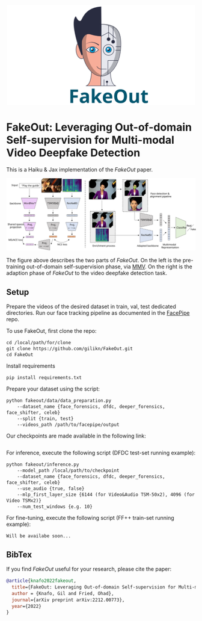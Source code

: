 <div align="center">
<img src="fakeout/images/fakeout_logo.svg" alt="logo" width=500></img>
</div>

<!-- # FakeOut -->
# FakeOut: Leveraging Out-of-domain Self-supervision for Multi-modal Video Deepfake Detection

This is a Haiku & Jax implementation of the <i>FakeOut</i> paper.

<p> 
</p>
<div align="center">
<img src="fakeout/images/Architecture.svg" alt="architecture"></img>
</div>
<p> 
</p>

The figure above describes the two parts of <i>FakeOut</i>. On the left is the pre-training out-of-domain self-supervision phase, via [MMV](https://vitalab.github.io/article/2022/04/14/MultiModalVersatileNetworks.html). On the right is the adaption phase of <i>FakeOut</i> to the video deepfake detection task.

## Setup

Prepare the videos of the desired dataset in train, val, test dedicated directories. 
Run our face tracking pipeline as documented in the [FacePipe](https://github.com/gilikn/FacePipe) repo.

To use FakeOut, first clone the repo:
```
cd /local/path/for/clone
git clone https://github.com/gilikn/FakeOut.git
cd FakeOut
```
Install requirements
```
pip install requirements.txt
```
Prepare your dataset using the script:
```
python fakeout/data/data_preparation.py
    --dataset_name {face_forensics, dfdc, deeper_forensics, face_shifter, celeb}
    --split {train, test}
    --videos_path /path/to/facepipe/output
```
Our checkpoints are made available in the following link:
```
```
For inference, execute the following script (DFDC test-set running example):
```
python fakeout/inference.py
    --model_path /local/path/to/checkpoint
    --dataset_name {face_forensics, dfdc, deeper_forensics, face_shifter, celeb}
    --use_audio {true, false}
    --mlp_first_layer_size {6144 (for Video&Audio TSM-50x2), 4096 (for Video TSMx2)}
    --num_test_windows {e.g. 10}
```
For fine-tuning, execute the following script (FF++ train-set running example):
```
Will be availabe soon...
```





## BibTex
If you find <i>FakeOut</i> useful for your research, please cite the paper:
```bib
@article{knafo2022fakeout,
  title={FakeOut: Leveraging Out-of-domain Self-supervision for Multi-modal Video Deepfake Detection},
  author = {Knafo, Gil and Fried, Ohad},
  journal={arXiv preprint arXiv:2212.00773},
  year={2022}
}
```
